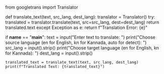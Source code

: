 from googletrans import Translator

def translate_text(text, src_lang, dest_lang):
    translator = Translator()
    try:
        translated = translator.translate(text, src=src_lang, dest=dest_lang)
        return translated.text
    except Exception as e:
        return f"Translation Error: {e}"

if __name__ == "__main__":
    text = input("Enter text to translate: ")
    print("Choose source language (en for English, kn for Kannada, auto for detect): ")
    src_lang = input().strip()
    print("Choose target language (en for English, kn for Kannada): ")
    dest_lang = input().strip()
    
    translated_text = translate_text(text, src_lang, dest_lang)
    print(f"Translated Text: {translated_text}") 